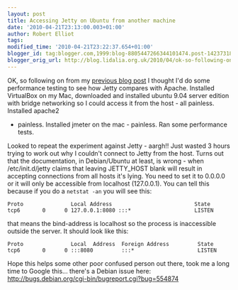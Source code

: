 ```yaml
---
layout: post
title: Accessing Jetty on Ubuntu from another machine
date: '2010-04-21T23:13:00.003+01:00'
author: Robert Elliot
tags:
modified_time: '2010-04-21T23:22:37.654+01:00'
blogger_id: tag:blogger.com,1999:blog-8805447266344101474.post-142373186234879456
blogger_orig_url: http://blog.lidalia.org.uk/2010/04/ok-so-following-on-from-my-previous.html
---
```


OK, so following on from my [previous blog
post](2010/04/web-application-architecture-do-i.html) I thought I'd do some
performance testing to see how Jetty compares with Apache. Installed VirtualBox
on my Mac, downloaded and installed ubuntu 9.04 server edition with bridge
networking so I could access it from the host - all painless. Installed apache2
- painless. Installed jmeter on the mac - painless. Ran some performance tests.

Looked to repeat the experiment against Jetty - aargh!! Just wasted 3 hours
trying to work out why I couldn't connect to Jetty from the host. Turns out that
the documentation, in Debian/Ubuntu at least, is wrong - when /etc/init.d/jetty
claims that leaving JETTY_HOST blank will result in accepting connections from
all hosts it's lying.  You need to set it to 0.0.0.0 or it will only be
accessible from localhost (127.0.0.1). You can tell this because if you do a
`netstat -an` you will see this:
```
Proto               Local Address                          State
tcp6       0      0 127.0.0.1:8080 :::*                    LISTEN
```
that means the bind-address is localhost so the process is inaccessible outside
the server. It should look like this:
```
Proto               Local  Address  Foreign Address         State
tcp6       0      0 :::8080         :::*                    LISTEN
```

Hope this helps some other poor confused person out there, took me a long time
to Google this... there's a Debian issue here:
http://bugs.debian.org/cgi-bin/bugreport.cgi?bug=554874
